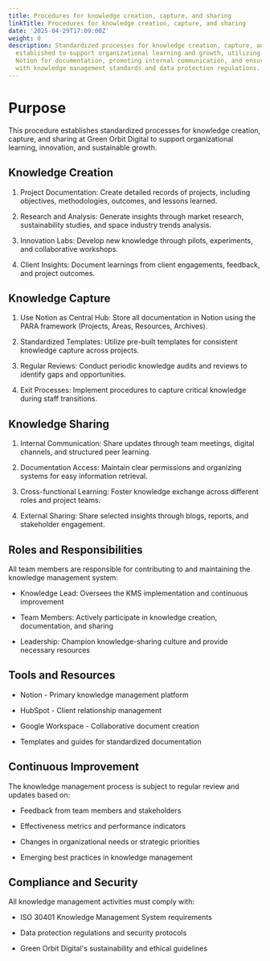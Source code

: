 ```yaml
---
title: Procedures for knowledge creation, capture, and sharing
linkTitle: Procedures for knowledge creation, capture, and sharing
date: '2025-04-29T17:09:00Z'
weight: 0
description: Standardized processes for knowledge creation, capture, and sharing are
  established to support organizational learning and growth, utilizing tools like
  Notion for documentation, promoting internal communication, and ensuring compliance
  with knowledge management standards and data protection regulations.
---
```



# Purpose

This procedure establishes standardized processes for knowledge creation, capture, and sharing at Green Orbit Digital to support organizational learning, innovation, and sustainable growth.

## Knowledge Creation

1. Project Documentation: Create detailed records of projects, including objectives, methodologies, outcomes, and lessons learned.

1. Research and Analysis: Generate insights through market research, sustainability studies, and space industry trends analysis.

1. Innovation Labs: Develop new knowledge through pilots, experiments, and collaborative workshops.

1. Client Insights: Document learnings from client engagements, feedback, and project outcomes.

## Knowledge Capture

1. Use Notion as Central Hub: Store all documentation in Notion using the PARA framework (Projects, Areas, Resources, Archives).

1. Standardized Templates: Utilize pre-built templates for consistent knowledge capture across projects.

1. Regular Reviews: Conduct periodic knowledge audits and reviews to identify gaps and opportunities.

1. Exit Processes: Implement procedures to capture critical knowledge during staff transitions.

## Knowledge Sharing

1. Internal Communication: Share updates through team meetings, digital channels, and structured peer learning.

1. Documentation Access: Maintain clear permissions and organizing systems for easy information retrieval.

1. Cross-functional Learning: Foster knowledge exchange across different roles and project teams.

1. External Sharing: Share selected insights through blogs, reports, and stakeholder engagement.

## Roles and Responsibilities

All team members are responsible for contributing to and maintaining the knowledge management system:

- Knowledge Lead: Oversees the KMS implementation and continuous improvement

- Team Members: Actively participate in knowledge creation, documentation, and sharing

- Leadership: Champion knowledge-sharing culture and provide necessary resources

## Tools and Resources

- Notion - Primary knowledge management platform

- HubSpot - Client relationship management

- Google Workspace - Collaborative document creation

- Templates and guides for standardized documentation

## Continuous Improvement

The knowledge management process is subject to regular review and updates based on:

- Feedback from team members and stakeholders

- Effectiveness metrics and performance indicators

- Changes in organizational needs or strategic priorities

- Emerging best practices in knowledge management

## Compliance and Security

All knowledge management activities must comply with:

- ISO 30401 Knowledge Management System requirements

- Data protection regulations and security protocols

- Green Orbit Digital's sustainability and ethical guidelines